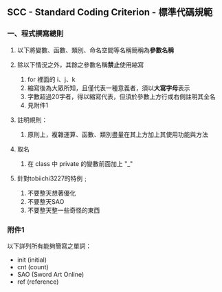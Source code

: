 ## SCC - Standard Coding Criterion - 標準代碼規範

### 一、程式撰寫總則

1. 以下將變數、函數、類別、命名空間等名稱簡稱為**參數名稱**

2. 除以下情況之外，其餘之參數名稱**禁止**使用縮寫
	1. for 裡面的 i、j、k
	2. 縮寫後為大眾所知，且僅代表一種意義者，須以**大寫字母**表示
	3. 字數超過20字者，得以縮寫代表，但須於參數上方行或右側註明其全名
	4. 見附件1

3. 註明規則：
	1. 原則上，複雜運算、函數、類別盡量在其上方加上其使用功能與方法

4. 取名
	1. 在 class 中 private 的變數前面加上 "_"

5. 針對tobiichi3227的特例﹔
	1. 不要整天想著優化
	2. 不要整天SAO
	3. 不要整天整一些奇怪的東西

### 附件1

以下詳列所有能夠簡寫之單詞：

- init (initial)
- cnt (count)
- SAO (Sword Art Online)
- ref (reference)
